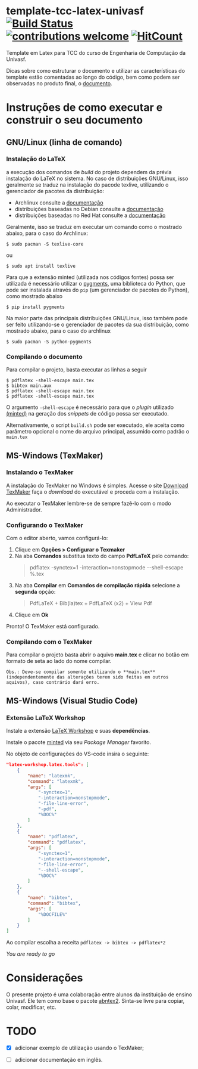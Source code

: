 # template-tcc-latex-univasf [![Build Status](https://img.shields.io/badge/build-passing-brightgreen.svg?style=flat-square)](https://github.com/Gabrielr2508/template-tcc-latex-univasf/) [![contributions welcome](https://img.shields.io/badge/contributions-welcome-brightgreen.svg?style=flat-square)](https://github.com/Gabrielr2508/template-tcc-latex-univasf/issues) [![HitCount](http://hits.dwyl.io/Gabrielr2508/template-tcc-latex-univasf.svg)](http://hits.dwyl.io/Gabrielr2508/template-tcc-latex-univasf)

Template em Latex para TCC do curso de Engenharia de Computação da Univasf.

Dicas sobre como estruturar o documento e utilizar as características
do template estão comentadas ao longo do código, bem como podem ser observadas
no produto final, o [documento](https://github.com/Gabrielr2508/template-tcc-latex-univasf/blob/feature/documentation/main.pdf).

# Instruções de como executar e construir o seu documento

## GNU/Linux (linha de comando)

### Instalação do LaTeX

a execução dos comandos de *build* do projeto dependem da prévia instalação
do LaTeX no sistema. No caso de distribuições GNU/Linux, isso geralmente se traduz
na instalação do pacode texlive, utilizando o gerenciador de pacotes da distribuição:

- Archlinux
	consulte a [documentação](https://wiki.archlinux.org/index.php/TeX_Live)
- distribuições baseadas no Debian
	consulte a [documentação](https://wiki.debian.org/Latex)
- distribuições baseadas no Red Hat
	consulte a [documentação](https://fedoraproject.org/wiki/Features/TeXLive)

Geralmente, isso se traduz em executar um comando como o mostrado abaixo, para
o caso do Archlinux:

```shell-session
$ sudo pacman -S texlive-core
```

ou

```
$ sudo apt install texlive
```

Para que a extensão minted (utilizada nos códigos fontes) possa ser utilizada
é necessário utilizar o [pygments](http://pygments.org), uma biblioteca do Python,
que pode ser instalada através do `pip` (um gerenciador de pacotes do Python), como
mostrado abaixo

```shell-session
$ pip install pygments
```

Na maior parte das principais distribuições GNU/Linux, isso também
pode ser feito utilizando-se o gerenciador de pacotes da sua distribuição,
como mostrado abaixo, para o caso do archlinux

```shell-session
$ sudo pacman -S python-pygments
```

### Compilando o documento

Para compilar o projeto, basta executar as linhas a seguir

```shell-session
$ pdflatex -shell-escape main.tex
$ bibtex main.aux
$ pdflatex -shell-escape main.tex
$ pdflatex -shell-escape main.tex
```

O argumento `-shell-escape` é necessário para que o *plugin* utilizado [(minted)](https://github.com/gpoore/minted)
na geração dos *snippets* de código possa ser executado.

Alternativamente, o script `build.sh` pode ser executado, ele aceita como parâmetro
opcional o nome do arquivo principal, assumido como padrão o `main.tex`

## MS-Windows (TexMaker)

### Instalando o TexMaker
A instalação do TexMaker no Windows é simples. Acesse o site [Download TexMaker](http://www.xm1math.net/texmaker/download.html) faça o *download* do executável e proceda com a instalação.

Ao executar o TexMaker lembre-se de sempre fazê-lo com o modo Administrador.

### Configurando o TexMaker
Com o editor aberto, vamos configurá-lo:
1. Clique em **Opções > Configurar o Texmaker**
1. Na aba **Comandos** substitua texto do campo **PdfLaTeX** pelo comando:
	> pdflatex -synctex=1 -interaction=nonstopmode --shell-escape %.tex
1. Na aba **Compilar** em **Comandos de compilação rápida** selecione a **segunda** opção:
	> PdfLaTeX + Bib(la)tex + PdfLaTeX (x2) + View Pdf
1. Clique em **Ok**

Pronto! O TexMaker está configurado.

### Compilando com o TexMaker
Para compilar o projeto basta abrir o aquivo **main.tex** e clicar no botão em formato de seta ao lado do nome compilar.

`Obs.: Deve-se compilar somente utilizando o **main.tex** (independentemente das alterações terem sido feitas em outros aquivos), caso contrário dará erro.`

## MS-Windows (Visual Studio Code)

### Extensão LaTeX Workshop
Instale a extensão [LaTeX Workshop](https://marketplace.visualstudio.com/items?itemName=James-Yu.latex-workshop) e suas **dependências**.

Instale o pacote [minted](http://texdoc.net/texmf-dist/doc/latex/minted/minted.pdf) via seu _Package Manager_ favorito.

No objeto de configurações do VS-code insira o seguinte:

```JSON
"latex-workshop.latex.tools": [
	{
		"name": "latexmk",
		"command": "latexmk",
		"args": [
			"-synctex=1",
			"-interaction=nonstopmode",
			"-file-line-error",
			"-pdf",
			"%DOC%"
		]
	},
	{
		"name": "pdflatex",
		"command": "pdflatex",
		"args": [
			"-synctex=1",
			"-interaction=nonstopmode",
			"-file-line-error",
			"--shell-escape",
			"%DOC%"
		]
	},
	{
		"name": "bibtex",
		"command": "bibtex",
		"args": [
			"%DOCFILE%"
		]
	}
]
```

Ao compilar escolha a receita `pdflatex -> bibtex -> pdflatex*2`

_You are ready to go_

# Considerações

O presente projeto é uma colaboração entre alunos da instituição de ensino Univasf.
Ele tem como base o pacote [abntex2](https://github.com/abntex/abntex2).
Sinta-se livre para copiar, colar, modificar, etc.

# TODO
- [x] adicionar exemplo de utilização usando o TexMaker;
- [ ] adicionar documentação em inglês.

